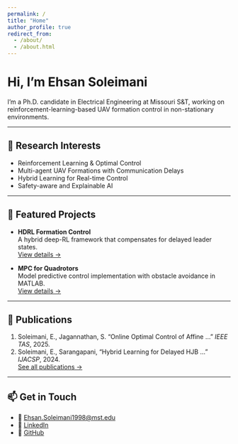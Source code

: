 ```yaml
---
permalink: /
title: "Home"
author_profile: true
redirect_from: 
  - /about/
  - /about.html
---
```


# Hi, I’m **Ehsan Soleimani**

I’m a Ph.D. candidate in Electrical Engineering at Missouri S&T, working on reinforcement-learning-based UAV formation control in non-stationary environments.

---

## 🔭 Research Interests

- Reinforcement Learning & Optimal Control  
- Multi-agent UAV Formations with Communication Delays  
- Hybrid Learning for Real-time Control  
- Safety-aware and Explainable AI  

---

## 🚀 Featured Projects

- **HDRL Formation Control**  
  A hybrid deep-RL framework that compensates for delayed leader states.  
  [View details →](/portfolio/uav-formation)

- **MPC for Quadrotors**  
  Model predictive control implementation with obstacle avoidance in MATLAB.  
  [View details →](/portfolio/mpc-quadrotor)

---

## 📄 Publications

1. Soleimani, E., Jagannathan, S. “Online Optimal Control of Affine …” *IEEE TAS*, 2025.  
2. Soleimani, E., Sarangapani, “Hybrid Learning for Delayed HJB …” *IJACSP*, 2024.  
[See all publications →](/publications)

---

## 📫 Get in Touch

- 📧 Ehsan.Soleimani1998@mst.edu  
- 🔗 [LinkedIn](https://www.linkedin.com/in/EhsanSoleimani1998)  
- 🐙 [GitHub](https://github.com/EhsanSoleimani1998)  
